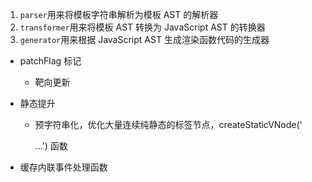 1. `parser`用来将模板字符串解析为模板 AST 的解析器
2. `transformer`用来将模板 AST 转换为 JavaScript AST 的转换器
3. `generator`用来根据 JavaScript AST 生成渲染函数代码的生成器

- patchFlag 标记

  - 靶向更新

- 静态提升

  - 预字符串化，优化大量连续纯静态的标签节点，createStaticVNode('<p></p><p></p>...') 函数

- 缓存内联事件处理函数
